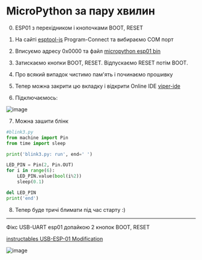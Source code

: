# MicroPython за пару хвилин

0. ESP01 з перехідником і кнопочками BOOT, RESET

1. На сайті [esptool-js](https://espressif.github.io/esptool-js/) Program-Connect та вибираємо COM порт

2. Вписуємо адресу 0x0000 та файл [micropython esp01 bin](https://micropython.org/resources/firmware/ESP8266_GENERIC-OTA-20240602-v1.23.0.bin)

3. Затискаємо кнопки BOOT, RESET. Відпускаємо RESET потім BOOT.

4. Про всякий випадок чистимо пам'ять і починаємо прошивку

5. Тепер можна закрити цю вкладку і відкрити Online IDE [viper-ide](https://viper-ide.org/index.html)

6. Підключаємось:

![image](https://github.com/user-attachments/assets/19f5021d-8e8b-423b-9afe-e87ab5078784)

7. Можна зашити блінк

```python
#blink3.py
from machine import Pin
from time import sleep

print('blink3.py: run', end=' ')

LED_PIN = Pin(2, Pin.OUT)
for i in range(6):
    LED_PIN.value(bool(i%2))
    sleep(0.1)

del LED_PIN
print('end')
```

8. Тепер буде тричі блимати під час старту :)

---

Фікс USB-UART esp01 допайкою 2 кнопок BOOT, RESET

[instructables USB-ESP-01 Modification](https://www.instructables.com/USB-ESP-01-Programmer-Modification-for-Boot-Mode-a/)

![image](https://github.com/user-attachments/assets/12051345-d96b-4a2a-bf26-7e31857398b4)

